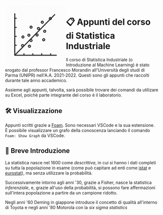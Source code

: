 <img src="attachments/stin.png" width=200 align=left>

# 📋 Appunti del corso di Statistica Industriale
Il corso di Statistica Industriale (o Introduzione al Machine Learning) è stato erogato dal professor Francesco Morandin all'Università degli studi di Parma (UNIPR) nell'A.A. 2021-2022. Questi sono gli appunti che raccolti durante tale anno accademico.

Assieme agli appunti, talvolta, sarà possibile trovare dei comandi da utilizare su Excel, poichè parte integrante del corso è il laboratorio.

## 🛠 Visualizzazione
Appunti scritti grazie a [Foam](https://foambubble.github.io).
Sono necessari VSCode e la sua estensione.
È possibile visualizzare un grafo della conoscenza lanciando il comando `Foam: Show Graph` da VSCode.

## 📜 Breve Introduzione
La statistica nasce nel 1600 come *descrittiva*, in cui si hanno i dati completi su tutta la popolazione in esame (come può capitare ad enti come [istat](https://www.istat.it/) e [eurostat](https://ec.europa.eu/info/index_it)), ma senza utilizzare la probabilità.

Successivamente intorno agli anni '30, grazie a Fisher, nasce la statistica *inferenziale*, e, grazie all'uso della probabilità, si possono fare affermazioni sull'intera popolazione a partire da un campione ridotto.

Negli anni '60 Deming in giappone introduce il concetto di qualità all'interno di Toyota e negli anni '80 Motorola con la *six sigma statistics*
